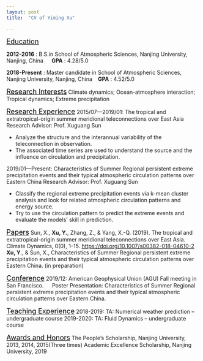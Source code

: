 ```yaml
---
layout: post
title:  "CV of Yiming Xu"

---
```


<font size="4" color="black" bold><u>Education</u></font>

__2012-2016__ :
B.S.in School of Atmospheric Sciences, Nanjing University, Nanjing, China   &ensp;&ensp;     __GPA__ : 4.28/5.0

__2018-Present__ :
Master candidate in School of Atmospheric Sciences, Nanjing University, Nanjing, China  &ensp; __GPA__ : 4.52/5.0

<font size="4" color="black" bold><u>Research Interests</u></font>
Climate dynamics; Ocean-atmosphere interaction; Tropical dynamics; Extreme precipitation

<font size="4" color="black" bold><u>Research Experience</u></font>
2015/07—2019/01: The tropical and extratropical-origin summer meridional teleconnections over East Asia
Research Advisor: Prof. Xuguang Sun
* Analyze the structure and the interannual variability of the teleconnection in observation.
* The associated time series are used to understand the source and the influence on circulation and precipitation.

2019/01—Present: Characteristics of Summer Regional persistent extreme precipitation events and their typical atmospheric circulation patterns over Eastern China
Research Advisor: Prof. Xuguang Sun
* Classify the regional extreme precipitation events via k-mean cluster analysis and look for related atmospheric circulation patterns and energy source.
* Try to use the circulation pattern to predict the extreme events and evaluate the models’ skill in prediction.

<font size="4" color="black" bold><u>Papers</u></font>
Sun, X., __Xu, Y.__, Zhang, Z., & Yang, X.-Q. (2019). The tropical and extratropical-origin summer meridional teleconnections over East Asia. Climate Dynamics, 0(0), 1–15. https://doi.org/10.1007/s00382-018-04610-2
__Xu, Y.__, & Sun, X., Characteristics of Summer Regional persistent extreme precipitation events and their typical atmospheric circulation patterns over Eastern China. (in preparation)

<font size="4" color="black" bold><u>Conference</u></font>
2019/12: American Geophysical Union (AGU) Fall meeting in San Francisco.
&ensp;&ensp; Poster Presentation: Characteristics of Summer Regional persistent extreme precipitation events and their typical atmospheric circulation patterns over Eastern China.

<font size="4" color="black" bold><u>Teaching Experience</u></font>
2018-2019:   TA: Numerical weather prediction – undergraduate course
2019-2020:   TA: Fluid Dynamics – undergraduate course

<font size="4" color="black" bold><u>Awards and Honors</u></font>
The People’s Scholarship, Nanjing University, 2013, 2014, 2015(Three times)
Academic Excellence Scholarship, Nanjing University, 2019
